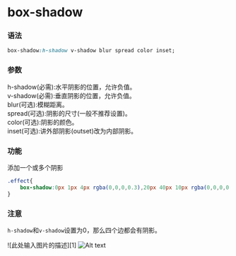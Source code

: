 # box-shadow

### 语法
```css
box-shadow:h-shadow v-shadow blur spread color inset;
```

### 参数    
h-shadow(必需):水平阴影的位置，允许负值。      
v-shadow(必需):垂直阴影的位置，允许负值。     
blur(可选):模糊距离。      
spread(可选):阴影的尺寸(一般不推荐设置)。     
color(可选):阴影的颜色。     
inset(可选):讲外部阴影(outset)改为内部阴影。  

### 功能   
添加一个或多个阴影   
```css  
.effect{
    box-shadow:0px 1px 4px rgba(0,0,0,0.3),20px 40px 10px rgba(0,0,0,0.3) inset;
}
```     

### 注意
`h-shadow`和`v-shadow`设置为0，那么四个边都会有阴影。   

![此处输入图片的描述][1]
![Alt text](图片链接 "https://coding.net/u/lamber0808/p/Images/git/raw/master/20191016102212.png")

